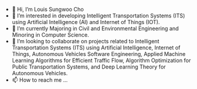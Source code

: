 - 👋 Hi, I’m Louis Sungwoo Cho
- 👀 I’m interested in developing Intelligent Transportation Systems (ITS) using Artificial Intelligence (AI) and Internet of Things (IOT).
- 🌱 I’m currently Majoring in Civil and Environmental Engineering and Minoring in Computer Science.
- 💞️ I’m looking to collaborate on projects related to Intelligent Transportation Systems (ITS) using Artificial Intelligence, Internet of Things, Autonomous Vehicles Software Engineering, Applied Machine Learning Algorithms for Efficient Traffic Flow, Algorithm Optimization for Public Transportation Systems, and Deep Learning Theory for Autonomous Vehicles.
- 📫 How to reach me ...

<!---
LOTLOUISCHOLABS/LOTLOUISCHOLABS is a ✨ special ✨ repository because its `README.md` (this file) appears on your GitHub profile.
You can click the Preview link to take a look at your changes.
--->
